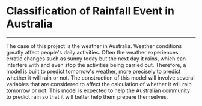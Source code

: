 # Classification of Rainfall Event in Australia
-----
The case of this project is the weather in Australia. Weather conditions greatly affect people's daily activities. Often the weather experiences erratic changes such as sunny today but the next day it rains, which can interfere with and even stop the activities being carried out. Therefore, a model is built to predict tomorrow's weather, more precisely to predict whether it will rain or not. The construction of this model will involve several variables that are considered to affect the calculation of whether it will rain tomorrow or not. This model is expected to help the Australian community to predict rain so that it will better help them prepare themselves.


